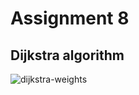 # Assignment 8

## Dijkstra algorithm

![dijkstra-weights](https://user-images.githubusercontent.com/73671381/102028812-9a799900-3db4-11eb-9b4e-3ed866503576.gif)  
